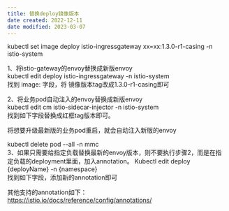 ```yaml
---
title: 替换deploy镜像版本
date created: 2022-12-11
date modified: 2023-03-07
---
```


kubectl set image deploy istio-ingressgateway xx=xx:1.3.0-r1-casing -n istio-system

1、将istio-gateway的envoy替换成新版envoy  
kubectl edit deploy istio-ingressgateway -n istio-system  
找到 image: 字段，将 镜像版本tag改成1.3.0-r1-casing即可

2、将业务pod自动注入的envoy替换成新版envoy  
kubectl edit cm istio-sidecar-injector -n istio-system  
找到如下字段替换成红框tag版本即可。

将想要升级最新版的业务pod重启，就会自动注入新版的envoy

kubectl delete pod --all -n mmc  
3、如果只需要给指定负载替换最新的envoy版本，则不要执行步骤2，而是在指定负载的deployment里面，加入annotation。
Kubectl edit deploy {deployName} -n {namespace}  
找到如下字段，添加新的annotation即可

其他支持的annotation如下：
https://istio.io/docs/reference/config/annotations/
